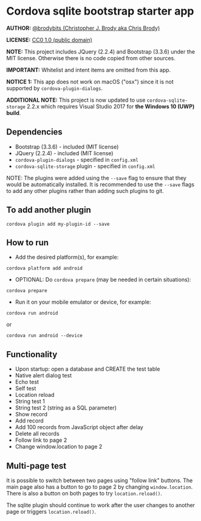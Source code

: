 # Cordova sqlite bootstrap starter app

**AUTHOR:** [@brodybits (Christopher J. Brody aka Chris Brody)](https://github.com/brodybits)

**LICENSE:** [CC0 1.0 (public domain)](https://creativecommons.org/publicdomain/zero/1.0/)

**NOTE:** This project includes JQuery (2.2.4) and Bootstrap (3.3.6) under the MIT license. Otherwise there is no code copied from other sources.

**IMPORTANT:** Whitelist and intent items are omitted from this app.

**NOTICE 1:** This app does not work on macOS ("osx") since it is not supported by `cordova-plugin-dialogs`.

**ADDITIONAL NOTE:** This project is now updated to use `cordova-sqlite-storage` 2.2.x which requires Visual Studio 2017 for __the Windows 10 (UWP) build__.

## Dependencies

- Bootstrap (3.3.6) - included (MIT license)
- JQuery (2.2.4) - included (MIT license)
- `cordova-plugin-dialogs` - specified in `config.xml`
- `cordova-sqlite-storage` plugin - specified in `config.xml`

NOTE: The plugins were added using the `--save` flag to ensure that they would be automatically installed. It is recommended to use the `--save` flags to add any other plugins rather than adding such plugins to git.

## To add another plugin

```shell
cordova plugin add my-plugin-id --save
```

## How to run

* Add the desired platform(s), for example:

```shell
cordova platform add android
```

* OPTIONAL: Do `cordova prepare` (may be needed in certain situations):

```shell
cordova prepare
```

* Run it on your mobile emulator or device, for example:

```shell
cordova run android
```

or

```shell
cordova run android --device
```

## Functionality

- Upon startup: open a database and CREATE the test table
- Native alert dialog test
- Echo test
- Self test
- Location reload
- String test 1
- String test 2 (string as a SQL parameter)
- Show record
- Add record
- Add 100 records from JavaScript object after delay
- Delete all records
- Follow link to page 2
- Change window.location to page 2

## Multi-page test

It is possible to switch between two pages using "follow link" buttons. The main page also has a button to go to page 2 by changing `window.location`. There is also a button on both pages to try `location.reload()`.

The sqlite plugin should continue to work after the user changes to another page or triggers `location.reload()`.
